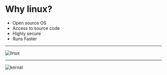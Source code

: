 # Why linux?
- Open source OS
- Access to source code
- Highly secure
- Runs Faster

---
![linux](https://user-images.githubusercontent.com/87390353/173860442-02a022af-fe38-4fea-8e07-a5e74ed30fd7.jpg)

---
![kernal](https://user-images.githubusercontent.com/87390353/173860860-6bbaedce-991c-4a2b-8db2-9f4ee1390b1b.jpg)


